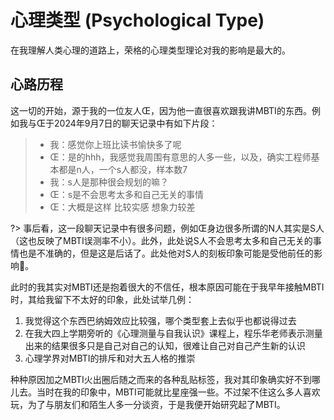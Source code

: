 # 心理类型 (Psychological Type)

在我理解人类心理的道路上，荣格的心理类型理论对我的影响是最大的。

## 心路历程

这一切的开始，源于我的一位友人Œ，因为他一直很喜欢跟我讲MBTI的东西。例如我与Œ于2024年9月7日的聊天记录中有如下片段：

> - 我：感觉你上班比读书愉快多了呢
> - Œ：是的hhh，我感觉我周围有意思的人多一些，以及，确实工程师基本都是n人，一个s人都没，样本数7
> - 我：s人是那种很会规划的嘛？
> - Œ：s是不会思考太多和自己无关的事情
> - Œ：大概是这样 比较实感 想象力较差

?> 事后看，这一段聊天记录中有很多问题，例如Œ身边很多所谓的N人其实是S人（这也反映了MBTI误测率不小）。此外，此处说S人不会思考太多和自己无关的事情也是不准确的，但是这是后话了。此处他对S人的刻板印象可能是受他前任的影响🤔。

此时的我其实对MBTI还是抱着很大的不信任，根本原因可能在于我早年接触MBTI时，其给我留下不太好的印象，此处试举几例：

1. 我觉得这个东西巴纳姆效应比较强，哪个类型套上去似乎也都说得过去
2. 在我大四上学期旁听的《心理测量与自我认识》课程上，程乐华老师表示测量出来的结果很多只是自己对自己的认知，很难让自己对自己产生新的认识
3. 心理学界对MBTI的排斥和对大五人格的推崇

种种原因加之MBTI火出圈后随之而来的各种乱贴标签，我对其印象确实好不到哪儿去。当时在我的印象中，MBTI可能就比星座强一些。不过架不住这么多人喜欢玩，为了与朋友们和陌生人多一分谈资，于是我便开始研究起了MBTI。